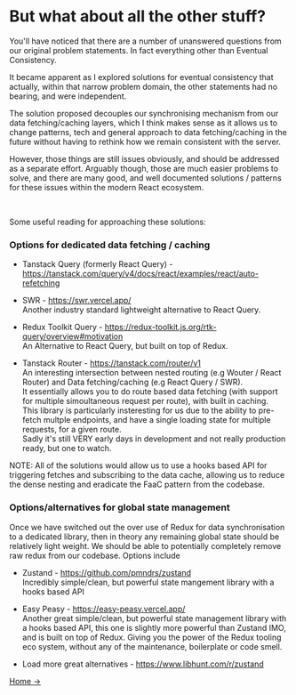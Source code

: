 # But what about all the other stuff?

You'll have noticed that there are a number of unanswered questions from our original problem statements. In fact everything other than Eventual Consistency.

It became apparent as I explored solutions for eventual consistency that actually, within that narrow problem domain, the other statements had no bearing, and were independent.

The solution proposed decouples our synchronising mechanism from our data fetching/caching layers, which I think makes sense as it allows us to change patterns, tech and general approach to data fetching/caching in the future without having to rethink how we remain consistent with the server.

However, those things are still issues obviously, and should be addressed as a separate effort. Arguably though, those are much easier problems to solve, and there are many good, and well documented solutions / patterns for these issues within the modern React ecosystem.

<br />

Some useful reading for approaching these solutions:

### **Options for dedicated data fetching / caching**

- Tanstack Query (formerly React Query) - https://tanstack.com/query/v4/docs/react/examples/react/auto-refetching

- SWR - https://swr.vercel.app/
  <br /> Another industry standard lightweight alternative to React Query.

- Redux Toolkit Query - https://redux-toolkit.js.org/rtk-query/overview#motivation
  <br/>An Alternative to React Query, but built on top of Redux.

- Tanstack Router - https://tanstack.com/router/v1
  <br/>An interesting intersection between nested routing (e.g Wouter / React Router) and Data fetching/caching (e.g React Query / SWR).
  <br />It essentially allows you to do route based data fetching (with support for multiple simoultaneous request per route), with built in caching.
  <br />This library is particularly insteresting for us due to the ability to pre-fetch multple endpoints, and have a single loading state for multiple requests, for a given route.
  <br /> Sadly it's still VERY early days in development and not really production ready, but one to watch.

NOTE: All of the solutions would allow us to use a hooks based API for triggering fetches and subscribing to the data cache, allowing us to reduce the dense nesting and eradicate the FaaC pattern from the codebase.

### **Options/alternatives for global state management**

Once we have switched out the over use of Redux for data synchronisation to a dedicated library, then in theory any remaining global state should be relatively light weight. We should be able to potentially completely remove raw redux from our codebase. Options include

- Zustand - https://github.com/pmndrs/zustand
  <br /> Incredibly simple/clean, but powerful state mangement library with a hooks based API

- Easy Peasy - https://easy-peasy.vercel.app/
  <br /> Another great simple/clean, but powerful state management library with a hooks based API, this one is slightly more powerful than Zustand IMO, and is built on top of Redux. Giving you the power of the Redux tooling eco system, without any of the maintenance, boilerplate or code smell.

- Load more great alternatives - https://www.libhunt.com/r/zustand

[Home ->](/README.md)
